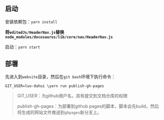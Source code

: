 ## 启动

安装依赖包：`yarn install`

**将`editedJs/HeaderNav.js`替换`node_modules/docusaurus/lib/core/nav/HeaderNav.js`**

启动：`yarn start`

## 部署
先进入到`website`目录，然后在`git bash`环境下执行命令：

```shell
GIT_USER=luo-dahui \yarn run publish-gh-pages
```

> GIT_USER：为github用户名，具有提交到文档仓库的权限
>
> publish-gh-pages：为部署到github pages的脚本，脚本会先build，然后将生成的网站文件推送到`ghpages`新分支上。